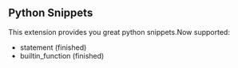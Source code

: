 ## Python Snippets

This extension provides you great python snippets.Now supported:

- statement (finished)
- builtin_function (finished)